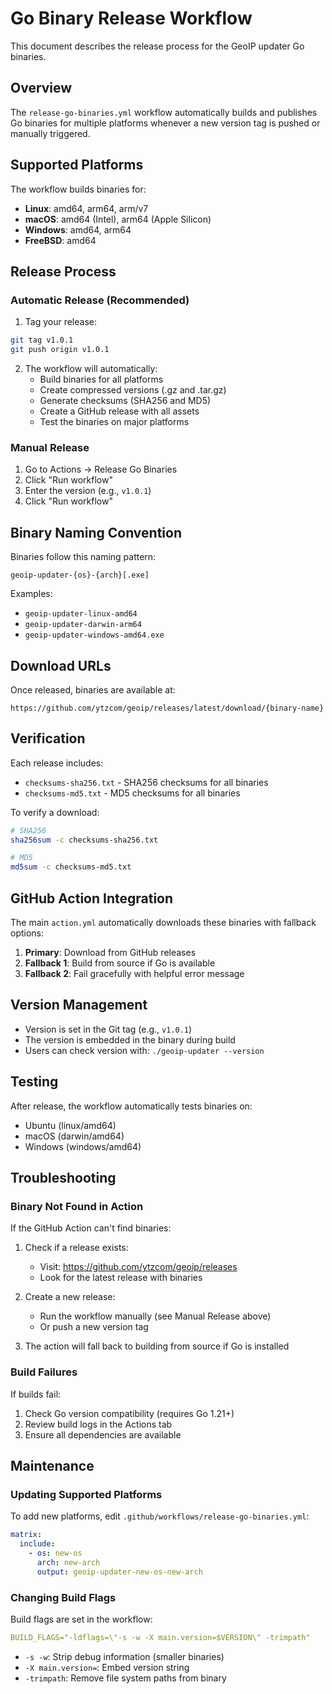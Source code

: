 # Go Binary Release Workflow

This document describes the release process for the GeoIP updater Go binaries.

## Overview

The `release-go-binaries.yml` workflow automatically builds and publishes Go binaries for multiple platforms whenever a new version tag is pushed or manually triggered.

## Supported Platforms

The workflow builds binaries for:

- **Linux**: amd64, arm64, arm/v7
- **macOS**: amd64 (Intel), arm64 (Apple Silicon)
- **Windows**: amd64, arm64
- **FreeBSD**: amd64

## Release Process

### Automatic Release (Recommended)

1. Tag your release:
```bash
git tag v1.0.1
git push origin v1.0.1
```

2. The workflow will automatically:
   - Build binaries for all platforms
   - Create compressed versions (.gz and .tar.gz)
   - Generate checksums (SHA256 and MD5)
   - Create a GitHub release with all assets
   - Test the binaries on major platforms

### Manual Release

1. Go to Actions → Release Go Binaries
2. Click "Run workflow"
3. Enter the version (e.g., `v1.0.1`)
4. Click "Run workflow"

## Binary Naming Convention

Binaries follow this naming pattern:
```
geoip-updater-{os}-{arch}[.exe]
```

Examples:
- `geoip-updater-linux-amd64`
- `geoip-updater-darwin-arm64`
- `geoip-updater-windows-amd64.exe`

## Download URLs

Once released, binaries are available at:
```
https://github.com/ytzcom/geoip/releases/latest/download/{binary-name}
```

## Verification

Each release includes:
- `checksums-sha256.txt` - SHA256 checksums for all binaries
- `checksums-md5.txt` - MD5 checksums for all binaries

To verify a download:
```bash
# SHA256
sha256sum -c checksums-sha256.txt

# MD5
md5sum -c checksums-md5.txt
```

## GitHub Action Integration

The main `action.yml` automatically downloads these binaries with fallback options:

1. **Primary**: Download from GitHub releases
2. **Fallback 1**: Build from source if Go is available
3. **Fallback 2**: Fail gracefully with helpful error message

## Version Management

- Version is set in the Git tag (e.g., `v1.0.1`)
- The version is embedded in the binary during build
- Users can check version with: `./geoip-updater --version`

## Testing

After release, the workflow automatically tests binaries on:
- Ubuntu (linux/amd64)
- macOS (darwin/amd64)
- Windows (windows/amd64)

## Troubleshooting

### Binary Not Found in Action

If the GitHub Action can't find binaries:

1. Check if a release exists:
   - Visit: https://github.com/ytzcom/geoip/releases
   - Look for the latest release with binaries

2. Create a new release:
   - Run the workflow manually (see Manual Release above)
   - Or push a new version tag

3. The action will fall back to building from source if Go is installed

### Build Failures

If builds fail:
1. Check Go version compatibility (requires Go 1.21+)
2. Review build logs in the Actions tab
3. Ensure all dependencies are available

## Maintenance

### Updating Supported Platforms

To add new platforms, edit `.github/workflows/release-go-binaries.yml`:

```yaml
matrix:
  include:
    - os: new-os
      arch: new-arch
      output: geoip-updater-new-os-new-arch
```

### Changing Build Flags

Build flags are set in the workflow:
```yaml
BUILD_FLAGS="-ldflags=\"-s -w -X main.version=$VERSION\" -trimpath"
```

- `-s -w`: Strip debug information (smaller binaries)
- `-X main.version=`: Embed version string
- `-trimpath`: Remove file system paths from binary